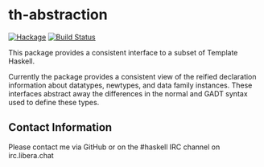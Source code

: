 th-abstraction
==============

[![Hackage](https://img.shields.io/hackage/v/th-abstraction.svg)](https://hackage.haskell.org/package/th-abstraction) [![Build Status](https://github.com/glguy/th-abstraction/workflows/Haskell-CI/badge.svg)](https://github.com/glguy/th-abstraction/actions?query=workflow%3AHaskell-CI)

This package provides a consistent interface to a subset of Template Haskell.

Currently the package provides a consistent view of the reified declaration
information about datatypes, newtypes, and data family instances. These
interfaces abstract away the differences in the normal and GADT syntax used to
define these types.

Contact Information
-------------------

Please contact me via GitHub or on the #haskell IRC channel on irc.libera.chat
